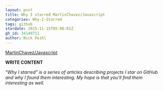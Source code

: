 ```yaml
---
layout: post
title: Why I starred MartinChavez/Javascript
categories: Why-I-Starred
tags: github
stardate: 2015-11-15T05:06:01Z
gh_id: 34149711
author: Nick Peihl
---
```


[MartinChavez/Javascript](star.repo.html_url)

**WRITE CONTENT**

*"Why I starred" is a series of articles describing projects I star on GitHub and why I found them interesting. My hope is that you'll find them interesting as well.*

